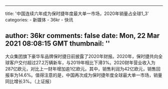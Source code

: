 
---
title: '中国连续六年成为保时捷年度最大单一市场，2020年销量占全球1_3'
categories: 
    - 新媒体
    - 36kr
    - 快讯

author: 36kr
comments: false
date: Mon, 22 Mar 2021 08:08:15 GMT
thumbnail: ''
---

<div>   
大众集团旗下豪华车品牌保时捷日前披露了2020年财报。2020年，保时捷共向全球客户交付超过27.2万辆新车，与2019年相比下滑3%。2020财年营业收入为287亿欧元，对比上一财年增加逾1亿欧元。其中，销售利润为42亿欧元，销售回报率为14.6%。值得注意的是，中国再次成为保时捷年度全球最大单一市场，销量同比增长3%。（上证报）  
</div>
            